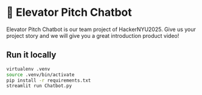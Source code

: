 # 🎈 Elevator Pitch Chatbot

Elevator Pitch Chatbot is our team project of HackerNYU2025. Give us your project story and we will give you a great introduction product video!

## Run it locally

```sh
virtualenv .venv
source .venv/bin/activate
pip install -r requirements.txt
streamlit run Chatbot.py
```
